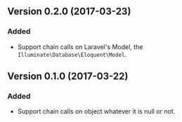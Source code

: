 Version 0.2.0 (2017-03-23)
--------------------------

### Added

- Support chain calls on Laravel's Model, the `Illuminate\Database\Eloquent\Model`.

Version 0.1.0 (2017-03-22)
--------------------------

### Added

- Support chain calls on object whatever it is null or not.
